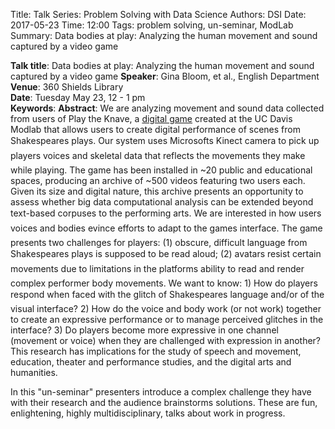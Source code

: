 Title: Talk Series: Problem Solving with Data Science
Authors: DSI
Date: 2017-05-23
Time: 12:00
Tags: problem solving, un-seminar, ModLab
Summary: Data bodies at play: Analyzing the human movement and sound captured by a video game

__Talk title__: Data bodies at play: Analyzing the human movement and sound captured by a video game 
__Speaker__: Gina Bloom, et al., English Department   
__Venue__: 360 Shields Library   
__Date__: Tuesday May 23, 12 - 1 pm   
__Keywords__: 
__Abstract__: We are analyzing movement and sound data collected from users of Play the Knave, a [digital game](http://playtheknave.org) created at the UC Davis Modlab that allows users to create digital performance of scenes from Shakespeares plays. Our system uses Microsofts Kinect camera to pick up players voices and skeletal data that reflects the movements they make while playing. The game has been installed in ~20 public and educational spaces, producing an archive of ~500 videos featuring two users each. Given its size and digital nature, this archive presents an opportunity to assess whether big data computational analysis can be extended beyond text-based corpuses to the performing arts. We are interested in how users voices and bodies evince efforts to adapt to the games interface. The game presents two challenges for players: (1) obscure, difficult language from Shakespeares plays is supposed to be read aloud; (2) avatars resist certain movements due to limitations in the platforms ability to read and render complex performer body movements. We want to know: 1) How do players respond when faced with the glitch of Shakespeares language and/or of the visual interface? 2) How do the voice and body work (or not work) together to create an expressive performance or to manage perceived glitches in the interface? 3) Do players become more expressive in one channel (movement or voice) when they are challenged with expression in another? This research has implications for the study of speech and movement, education, theater and performance studies, and the digital arts and humanities.

In this "un-seminar" presenters introduce a complex challenge they have with their research and the audience brainstorms solutions. These are fun, enlightening, highly multidisciplinary, talks about work in progress.
